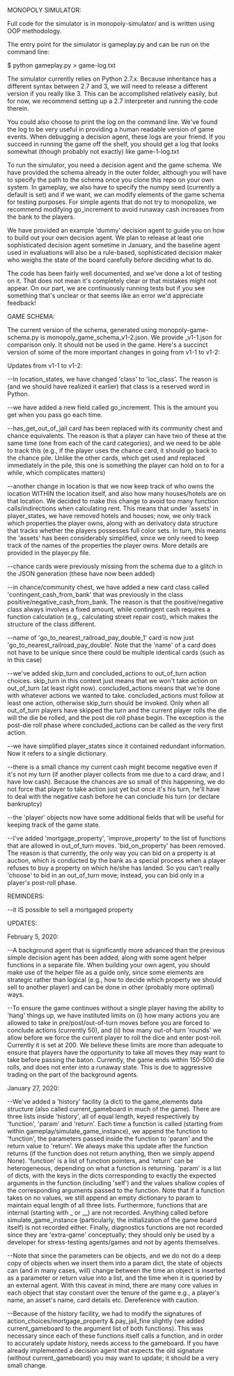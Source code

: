 

MONOPOLY SIMULATOR:

Full code for the simulator is in monopoly-simulator/ and is written using OOP methodology.

The entry point for the simulator is gameplay.py and can be run on the command line:

$ python gameplay.py > game-log.txt

The simulator currently relies on Python 2.7.x. Because inheritance has a different syntax between 2.7 and 3, we will
need to release a different version if you really like 3. This can be accomplished relatively easily, but for now, we recommend
setting up a 2.7 interpreter and running the code therein.

You could also choose to print the log on the command line. We've found the log to be very useful in providing a human
readable version of game events. When debugging a decision agent, these logs are your friend. If you succeed in running
the game off the shelf, you should get a log that looks somewhat (though probably not exactly) like game-1-log.txt

To run the simulator, you need a decision agent and the game schema. We have provided the schema already in the outer folder,
although you will have to specify the path to the schema once you clone this repo on your own system. In gameplay, we
also have to specify the numpy seed (currently a default is set) and if we want, we can modify elements of the game schema
for testing purposes. For simple agents that do not try to monopolize, we recommend modifying go_increment to avoid
runaway cash increases from the bank to the players.

We have provided an example 'dummy' decision agent to guide you on how to build out your own decision agent. We plan
to release at least one sophisticated decision agent sometime in January, and the baseline agent used in evaluations
will also be a rule-based, sophisticated decision maker who weighs the state of the board carefully before deciding
what to do.

The code has been fairly well documented, and we've done a lot of testing on it. That does not mean it's completely clear
or that mistakes might not appear. On our part, we are continuously running tests but if you see something that's unclear
or that seems like an error we'd appreciate feedback!

GAME SCHEMA:

The current version of the schema, generated using monopoly-game-schema.py is monopoly_game_schema_v1-2.json. We provide
_v1-1.json for comparison only. It should not be used in the game. Here's a succinct version of some of the more
important changes in going from v1-1 to v1-2:


Updates from v1-1 to v1-2:

--In location_states, we have changed 'class' to 'loc_class'. The reason is (and we should have realized it earlier)
that class is a reserved word in Python.

--we have added a new field called go_increment. This is the amount you get when you pass go each time.

--has_get_out_of_jail card has been replaced with its community chest and chance equivalents.
The reason is that a player can have two of these at the same time (one from each of the card categories), and we need
to be able to track this (e.g., if the player uses the chance card, it should go back to the chance pile.
Unlike the other cards, which get used and replaced immediately in the pile, this one is something the player can hold
on to for a while, which complicates matters)

--another change in location is that we now keep track of who owns the location WITHIN the location itself, and also
how many houses/hotels are on that location. We decided to make this change to avoid too many function
calls/indirections when calculating rent. This means that under 'assets' in player_states, we have removed hotels and
houses; now, we only track which properties the player owns, along with an derivatory data structure that tracks
whether the players possesses full color sets. In turn, this means the 'assets' has been considerably simplified,
since we only need to keep track of the names of the properties the player owns. More details are provided in the
player.py file.

--chance cards were previously missing from the schema due to a glitch in the JSON generation (these have now been added)

--in chance/community chest, we have added a new card class called 'contingent_cash_from_bank' that was previously in
the class positive/negative_cash_from_bank. The reason is that the positive/negative class always involves a
fixed amount, while contingent cash requires a function calculation (e.g., calculating street repair cost),
which makes the structure of the class different.

--name of 'go_to_nearest_railroad_pay_double_1' card is now just 'go_to_nearest_railroad_pay_double'. Note that the
'name' of a card does not have to be unique since there could be multiple identical cards (such as in this case)

--we've added skip_turn and concluded_actions to out_of_turn action choices. skip_turn in this context just means that we
won't take action on out_of_turn (at least right now). concluded_actions means that we're done with whatever actions we
wanted to take. concluded_actions must follow at least one action, otherwise skip_turn should be invoked. Only when
all out_of_turn players have skipped the turn and the current player rolls the die will the die be rolled, and the
post die roll phase begin. The exception is the post-die roll phase where concluded_actions can be called as the very
first action.

--we have simplified player_states since it contained redundant information. Now it refers to a single dictionary.

--there is a small chance my current cash might become negative even if it's not my turn (if another player collects
from me due to a card draw, and I have low cash). Because the chances are so small of this happening, we do not force
that player to take action just yet but once it's his turn, he'll have to deal with the negative cash before he can
conclude his turn (or declare bankruptcy)

--the 'player' objects now have some additional fields that will be useful for keeping track of the game state.

--I've added 'mortgage_property', 'improve_property' to the list of functions that are allowed in out_of_turn moves.
'bid_on_property' has been removed. The reason is that currently, the only way you can bid on a property is at auction,
which is conducted by the bank as a special process when a player refuses to buy a property on which he/she has
landed. So you can't really 'choose' to bid in an out_of_turn move; instead, you can bid only in a player's
post-roll phase.


REMINDERS:

--it IS possible to sell a mortgaged property

UPDATES:

February 5, 2020:

--A background agent that is significantly more advanced than the previous simple decision agent has been added, along with
some agent helper functions in a separate file. When building your own agent, you should make use of the helper file as
a guide only, since some elements are strategic rather than logical (e.g., how to decide which property we should sell
to another player) and can be done in other (probably more optimal) ways. 

--To ensure the game continues without a single player having the ability to 'hang' things up, we have instituted limits
on (i) how many actions you are allowed to take in pre/post/out-of-turn moves before you are forced to conclude actions
(currently 50), and (ii) how many out-of-turn 'rounds' we allow before we force the current player to roll the dice
and enter post-roll. Currently it is set at 200. We believe these limits are more than adequate to ensure that players
have the opportunity to take all moves they may want to take before passing the baton. Currently, the game ends within
150-500 die rolls, and does not enter into a runaway state. This is due to aggressive trading on the part of the
background agents. 

January 27, 2020:

--We've added a 'history' facility (a dict) to the game_elements data structure (also called current_gameboard in much of the
game). There are three lists inside 'history', all of equal length, keyed respectively by 'function', 'param' and 'return'.
Each time a function is called (starting from within gameplay/simulate_game_instance), we append the function to 'function',
the parameters passed inside the function to 'param' and the return value to 'return'. We always make this update after
the function returns (if the function does not return anything, then we simply append None). 'function' is a list of
function pointers, and 'return' can be heterogeneous, depending on what a function is returning. 'param' is a list of
dicts, with the keys in the dicts corresponding to exactly the expected arguments in the function (including 'self') and
the values shallow copies of the corresponding arguments passed to the function. Note that if a function takes on no values,
we still append an empty dictionary to param to maintain equal length of all three lists. Furthermore, functions that
are internal (starting with _ or __) are not recorded. Anything called before simulate_game_instance (particularly, the
initialization of the game board itself) is not recorded either. Finally, diagnostics functions are not recorded since
they are 'extra-game' conceptually; they should only be used by a developer for stress-testing agents/games and not
by agents themselves.

--Note that since the parameters can be objects, and we do not do a deep copy of objects when we insert them into
a param dict, the state of objects can (and in many cases, will) change between the time an object is inserted as
a parameter or return value into a list, and the time when it is queried by an external agent. With this caveat in mind,
 there are many core values in each object that stay constant over the tenure of the game e.g., a player's name,
 an asset's name, card details etc. Dereference with caution.

 --Because of the history facility, we had to modify the signatures of action_choices/mortgage_property & pay_jail_fine slightly
 (we added current_gameboard to the argument list of both functions). This was necessary since each of these functions
 itself calls a function, and in order to accurately update history, needs access to the gameboard. If you have already
 implemented a decision agent that expects the old signature (without current_gameboard) you may want to update; it should
 be a very small change.